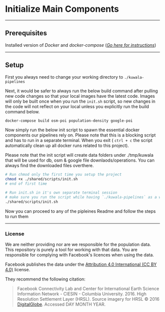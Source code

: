 # Initialize Main Components
---

## Prerequisites

Installed version of *Docker* and *docker-compose* ([*Go here for instructions*](https://docs.docker.com/compose/install/))

---

## Setup

First you always need to change your working directory to `./kuwala-pipelines`

Next, it would be safer to always run the below build command after pulling new code changes so that your local images have the latest code. Images will only be built once when you run the `init.sh` script, so new changes in the code will not reflect on your local unless you explicitly run the build command below.

```zsh
docker-compose build osm-poi population-density google-poi
```

Now simply run the below init script to spawn the essential docker components our pipelines rely on. Please note that this is a blocking script and has to run in a separate terminal. When you exit ( `ctrl + c` the script automatically clean up all docker runs related to this project). 

Please note that the init script will create data folders under ./tmp/kuwala that will be used for db, osm & google file downlaods/operations. You can always find the downloaded files overthere.

```zsh
# Run chmod only the first time you setup the project
chmod +x ./shared/scripts/init.sh
# end of first time

# Run init.sh in it's own separate terminal session
# make sure you run the script while having `./kuwala-pipelines` as a working directory.
./shared/scripts/init.sh 
```

Now you can proceed to any of the pipleines Readme and follow the steps to run them

---

### License

We are neither providing nor are we responsible for the population data. This repository is purely a tool for working 
with that data. You are responsible for complying with Facebook's licences when using the data.

Facebook publishes the data under the 
[Attribution 4.0 International (CC BY 4.0)](https://creativecommons.org/licenses/by/4.0/) license.

They recommend the following citation:
> Facebook Connectivity Lab and Center for International Earth Science Information Network - CIESIN - Columbia 
> University. 2016. High Resolution Settlement Layer (HRSL). Source imagery for HRSL © 2016 
> [DigitalGlobe](http://explore.digitalglobe.com/Basemap-Vivid.html). Accessed DAY MONTH YEAR.